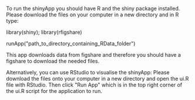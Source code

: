 To run the shinyApp you should have R and the shiny package installed. Please download the files on your computer in a new directory and in R type: 

library(shiny);
library(rfigshare)

runApp("path_to_directory_containing_RData_folder")

This app downloads data from figshare and therefore you should have a figshare to download the needed files. 

Alternatively, you can use RStudio to visualise the shinyApp: Please download the files onto your computer in a new directory and open the ui.R file with RStudio. Then click "Run App" which is in the top right corner of the ui.R script for the application to run.
